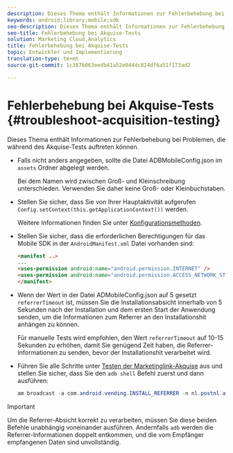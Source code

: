 ```yaml
---
description: Dieses Thema enthält Informationen zur Fehlerbehebung bei Problemen, die während des Akquise-Tests auftreten können.
keywords: android;library;mobile;sdk
seo-description: Dieses Thema enthält Informationen zur Fehlerbehebung bei Problemen, die während des Akquise-Tests auftreten können.
seo-title: Fehlerbehebung bei Akquise-Tests
solution: Marketing Cloud,Analytics
title: Fehlerbehebung bei Akquise-Tests
topic: Entwickler und Implementierung
translation-type: tm+mt
source-git-commit: 1c387b063eedb41a52e044dc824df6a51f173ad2

---
```



# Fehlerbehebung bei Akquise-Tests {#troubleshoot-acquisition-testing}

Dieses Thema enthält Informationen zur Fehlerbehebung bei Problemen, die während des Akquise-Tests auftreten können.

* Falls nicht anders angegeben, sollte die Datei ADBMobileConfig.json im `assets` Ordner abgelegt werden.

   Bei dem Namen wird zwischen Groß- und Kleinschreibung unterschieden. Verwenden Sie daher keine Groß- oder Kleinbuchstaben.

* Stellen Sie sicher, dass Sie von Ihrer Hauptaktivität aufgerufen `Config.setContext(this.getApplicationContext())` werden.

   Weitere Informationen finden Sie unter [Konfigurationsmethoden](https://docs.adobe.com/content/help/en/mobile-services/android/configuration-android/methods.html).

* Stellen Sie sicher, dass die erforderlichen Berechtigungen für das Mobile SDK in der `AndroidManifest.xml` Datei vorhanden sind:

   ```html
   <manifest ..>
   ... 
   <uses-permission android:name="android.permission.INTERNET" />
   <uses-permission android:name="android.permission.ACCESS_NETWORK_STATE" />
   </manifest>
   ```

* Wenn der Wert in der Datei ADMobileConfig.json auf 5 gesetzt `referrerTimeout` ist, müssen Sie die Installationsabsicht innerhalb von 5 Sekunden nach der Installation und dem ersten Start der Anwendung senden, um die Informationen zum Referrer an den Installationshit anhängen zu können.

   Für manuelle Tests wird empfohlen, den Wert `referrerTimeout` auf 10-15 Sekunden zu erhöhen, damit Sie genügend Zeit haben, die Referrer-Informationen zu senden, bevor der Installationshit verarbeitet wird.

* Führen Sie alle Schritte unter [Testen der Marketinglink-Akquise](https://docs.adobe.com/content/help/en/mobile-services/android/acquisition-android/t-testing-marketing-link-acquisition.html) aus und stellen Sie sicher, dass Sie den `adb shell` Befehl zuerst und dann ausführen:

   ```java
   am broadcast -a com.android.vending.INSTALL_REFERRER -n nl.postnl.app/.tracking.AdobeAcquisitionLinkBroadcastReceiver --es "referrer" "utm_source=adb_acq_v3&utm_campaign=adb_acq_v3&utm_content=<the newly generated id at step #7>"
   ```

>[!IMPORTANT]
>
>Um die Referrer-Absicht korrekt zu verarbeiten, müssen Sie diese beiden Befehle unabhängig voneinander ausführen. Andernfalls `adb` werden die Referrer-Informationen doppelt entkommen, und die vom Empfänger empfangenen Daten sind unvollständig.


